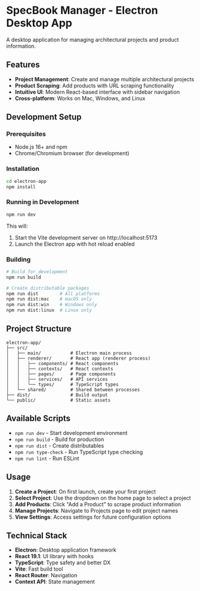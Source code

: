 # SpecBook Manager - Electron Desktop App

A desktop application for managing architectural projects and product information.

## Features

- **Project Management**: Create and manage multiple architectural projects
- **Product Scraping**: Add products with URL scraping functionality
- **Intuitive UI**: Modern React-based interface with sidebar navigation
- **Cross-platform**: Works on Mac, Windows, and Linux

## Development Setup

### Prerequisites

- Node.js 16+ and npm
- Chrome/Chromium browser (for development)

### Installation

```bash
cd electron-app
npm install
```

### Running in Development

```bash
npm run dev
```

This will:
1. Start the Vite development server on http://localhost:5173
2. Launch the Electron app with hot reload enabled

### Building

```bash
# Build for development
npm run build

# Create distributable packages
npm run dist        # All platforms
npm run dist:mac    # macOS only
npm run dist:win    # Windows only
npm run dist:linux  # Linux only
```

## Project Structure

```
electron-app/
├── src/
│   ├── main/           # Electron main process
│   ├── renderer/       # React app (renderer process)
│   │   ├── components/ # React components
│   │   ├── contexts/   # React contexts
│   │   ├── pages/      # Page components
│   │   ├── services/   # API services
│   │   └── types/      # TypeScript types
│   └── shared/         # Shared between processes
├── dist/               # Build output
└── public/             # Static assets
```

## Available Scripts

- `npm run dev` - Start development environment
- `npm run build` - Build for production
- `npm run dist` - Create distributables
- `npm run type-check` - Run TypeScript type checking
- `npm run lint` - Run ESLint

## Usage

1. **Create a Project**: On first launch, create your first project
2. **Select Project**: Use the dropdown on the home page to select a project
3. **Add Products**: Click "Add a Product" to scrape product information
4. **Manage Projects**: Navigate to Projects page to edit project names
5. **View Settings**: Access settings for future configuration options

## Technical Stack

- **Electron**: Desktop application framework
- **React 19.1**: UI library with hooks
- **TypeScript**: Type safety and better DX
- **Vite**: Fast build tool
- **React Router**: Navigation
- **Context API**: State management